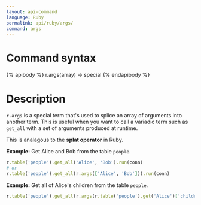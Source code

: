 ```yaml
---
layout: api-command
language: Ruby
permalink: api/ruby/args/
command: args
---
```


# Command syntax #

{% apibody %}
r.args(array) &rarr; special
{% endapibody %}

# Description #

`r.args` is a special term that's used to splice an array of arguments
into another term.  This is useful when you want to call a variadic
term such as `get_all` with a set of arguments produced at runtime.

This is analagous to the **splat operator** in Ruby.

__Example:__ Get Alice and Bob from the table `people`.

```rb
r.table('people').get_all('Alice', 'Bob').run(conn)
# or
r.table('people').get_all(r.args(['Alice', 'Bob'])).run(conn)
```

__Example:__ Get all of Alice's children from the table `people`.

```rb
r.table('people').get_all(r.args(r.table('people').get('Alice')['children'])).run(conn)
```
